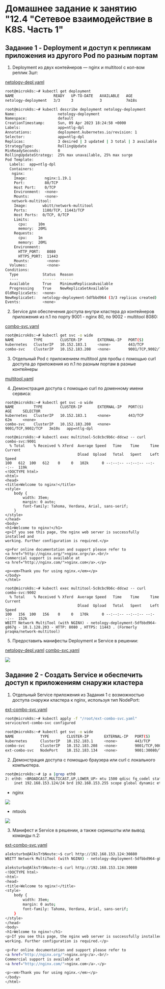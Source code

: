 # Домашнее задание к занятию "12.4  "Сетевое взаимодействие в K8S. Часть 1"

## Задание 1 - Deployment и доступ к репликам приложения из другого Pod по разным портам

1. Deployment из двух контейнеров — nginx и multitool с кол-вом реплик 3шт:

[netology-depl.yaml](/kubernetes/netology-depl.yaml)

```bash
root@microk8s:~# kubectl get deployment
NAME                  READY   UP-TO-DATE   AVAILABLE   AGE
netology-deployment   3/3     3            3           7m18s

root@microk8s:~# kubectl describe deployment netology-deployment
Name:                   netology-deployment
Namespace:              default
CreationTimestamp:      Sun, 09 Apr 2023 18:24:58 +0000
Labels:                 app=ntlg-dpl
Annotations:            deployment.kubernetes.io/revision: 1
Selector:               app=ntlg-dpl
Replicas:               3 desired | 3 updated | 3 total | 3 available | 0 unavailable
StrategyType:           RollingUpdate
MinReadySeconds:        0
RollingUpdateStrategy:  25% max unavailable, 25% max surge
Pod Template:
  Labels:  app=ntlg-dpl
  Containers:
   nginx:
    Image:        nginx:1.19.1
    Port:         80/TCP
    Host Port:    0/TCP
    Environment:  <none>
    Mounts:       <none>
   network-multitool:
    Image:       wbitt/network-multitool
    Ports:       1180/TCP, 11443/TCP
    Host Ports:  0/TCP, 0/TCP
    Limits:
      cpu:     10m
      memory:  20Mi
    Requests:
      cpu:     1m
      memory:  20Mi
    Environment:
      HTTP_PORT:   8080
      HTTPS_PORT:  11443
    Mounts:        <none>
  Volumes:         <none>
Conditions:
  Type           Status  Reason
  ----           ------  ------
  Available      True    MinimumReplicasAvailable
  Progressing    True    NewReplicaSetAvailable
OldReplicaSets:  <none>
NewReplicaSet:   netology-deployment-5dfbbd964 (3/3 replicas created)
Events:          <none>
```

2. Service для обеспечения доступа внутри кластера до контейнеров приложения из п.1 по порту 9001 - nginx 80, по 9002 - multitool 8080:

[combo-svc.yaml](/kubernetes/combo-svc.yaml)

```bash
root@microk8s:~# kubectl get svc -o wide
NAME         TYPE        CLUSTER-IP       EXTERNAL-IP   PORT(S)             AGE   SELECTOR
kubernetes   ClusterIP   10.152.183.1     <none>        443/TCP             69m   <none>
combo-svc    ClusterIP   10.152.183.208   <none>        9001/TCP,9002/TCP   10m   app=ntlg-dpl
```

3. Отдельный Pod с приложением multitool для пробы с помощью curl доступа до приложения из п.1 по разным портам в разные контейнеры

[multitool.yaml](/kubernetes/multitool.yaml)

4. Демонстрация доступа с помощью curl по доменному имени сервиса:

```
root@microk8s:~# kubectl get svc -o wide
NAME         TYPE        CLUSTER-IP       EXTERNAL-IP   PORT(S)             AGE     SELECTOR
kubernetes   ClusterIP   10.152.183.1     <none>        443/TCP             62m     <none>
combo-svc    ClusterIP   10.152.183.208   <none>        9001/TCP,9002/TCP   3m10s   app=ntlg-dpl

root@microk8s:~# kubectl exec multitool-5c8cbc9b6c-ddcwz -- curl combo-svc:9001
  % Total    % Received % Xferd  Average Speed   Time    Time     Time  Current
                                 Dload  Upload   Total   Spent    Left  Speed
100   612  100   612    0     0   102k      0 --:--:-- --:--:-- --:--:--  119k
<!DOCTYPE html>
<html>
<head>
<title>Welcome to nginx!</title>
<style>
    body {
        width: 35em;
        margin: 0 auto;
        font-family: Tahoma, Verdana, Arial, sans-serif;
    }
</style>
</head>
<body>
<h1>Welcome to nginx!</h1>
<p>If you see this page, the nginx web server is successfully installed and
working. Further configuration is required.</p>

<p>For online documentation and support please refer to
<a href="http://nginx.org/">nginx.org</a>.<br/>
Commercial support is available at
<a href="http://nginx.com/">nginx.com</a>.</p>

<p><em>Thank you for using nginx.</em></p>
</body>
</html>

root@microk8s:~# kubectl exec multitool-5c8cbc9b6c-ddcwz -- curl combo-svc:9002
  % Total    % Received % Xferd  Average Speed   Time    Time     Time  Current
                                 Dload  Upload   Total   Spent    Left  Speed
100   156  100   156    0     0   170k      0 --:--:-- --:--:-- --:--:--  152k
WBITT Network MultiTool (with NGINX) - netology-deployment-5dfbbd964-g867g - 10.1.128.203 - HTTP: 8080 , HTTPS: 11443 . (Formerly praqma/network-multitool)
```

5. Предоставить манифесты Deployment и Service в решении:

[netology-depl.yaml](/kubernetes/netology-depl.yaml)
[combo-svc.yaml](/kubernetes/combo-svc.yaml)

<img src="img/12.4_combo-svc.png"/>

## Задание 2 - Создать Service и обеспечить доступ к приложениям снаружи кластера

1. Отдельный Service приложения из Задания 1 с возможностью доступа снаружи кластера к nginx, используя тип NodePort:

[ext-combo-svc.yaml](/kubernetes/ext-combo-svc.yaml)

```bash
root@microk8s:~# kubectl apply -f "/root/ext-combo-svc.yaml"
service/ext-combo-svc configured

root@microk8s:~# kubectl get svc -o wide
NAME            TYPE        CLUSTER-IP       EXTERNAL-IP   PORT(S)                         AGE   SELECTOR
kubernetes      ClusterIP   10.152.183.1     <none>        443/TCP                         89m   <none>
combo-svc       ClusterIP   10.152.183.208   <none>        9001/TCP,9002/TCP               30m   app=ntlg-dpl
ext-combo-svc   NodePort    10.152.183.134   <none>        9001:30080/TCP,9002:30880/TCP   72s   app=ntlg-dpl
```

2. Демонстрация доступа с помощью браузера или curl с локального компьютера.

```bash
root@microk8s:~# ip a |grep eth0
2: eth0: <BROADCAST,MULTICAST,UP,LOWER_UP> mtu 1500 qdisc fq_codel state UP group default qlen 1000
    inet 192.168.153.124/24 brd 192.168.153.255 scope global dynamic eth0
```

- nginx

<img src="img/12.4_ext_ginx.png"/>

- mtools

<img src="img/12.4_ext_mlttl.png"/>

3. Манифест и Service в решении, а также скриншоты или вывод команды п.2:

[ext-combo-svc.yaml](/kubernetes/ext-combo-svc.yaml)

```bash
aleksturbo@AlksTrbNoute:~$ curl http://192.168.153.124:30880
WBITT Network MultiTool (with NGINX) - netology-deployment-5dfbbd964-g867g - 10.1.128.203 - HTTP: 8080 , HTTPS: 11443 . (Formerly praqma/network-multitool)

aleksturbo@AlksTrbNoute:~$ curl http://192.168.153.124:30080
<!DOCTYPE html>
<html>
<head>
<title>Welcome to nginx!</title>
<style>
    body {
        width: 35em;
        margin: 0 auto;
        font-family: Tahoma, Verdana, Arial, sans-serif;
    }
</style>
</head>
<body>
<h1>Welcome to nginx!</h1>
<p>If you see this page, the nginx web server is successfully installed and
working. Further configuration is required.</p>

<p>For online documentation and support please refer to
<a href="http://nginx.org/">nginx.org</a>.<br/>
Commercial support is available at
<a href="http://nginx.com/">nginx.com</a>.</p>

<p><em>Thank you for using nginx.</em></p>
</body>
</html>
```
